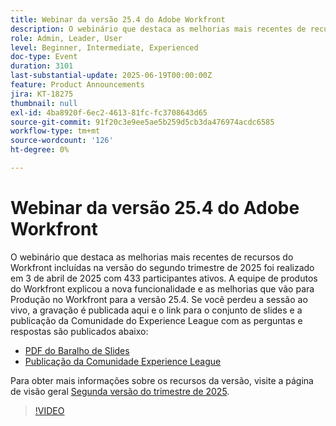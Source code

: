 ```yaml
---
title: Webinar da versão 25.4 do Adobe Workfront
description: O webinário que destaca as melhorias mais recentes de recursos do Workfront incluídas na versão do segundo trimestre de 2025 foi realizado em 3 de abril de 2025 com 433 participantes ativos.
role: Admin, Leader, User
level: Beginner, Intermediate, Experienced
doc-type: Event
duration: 3101
last-substantial-update: 2025-06-19T00:00:00Z
feature: Product Announcements
jira: KT-18275
thumbnail: null
exl-id: 4ba8920f-6ec2-4613-81fc-fc3708643d65
source-git-commit: 91f20c3e9ee5ae5b259d5cb3da476974acdc6585
workflow-type: tm+mt
source-wordcount: '126'
ht-degree: 0%

---
```


# Webinar da versão 25.4 do Adobe Workfront

O webinário que destaca as melhorias mais recentes de recursos do Workfront incluídas na versão do segundo trimestre de 2025 foi realizado em 3 de abril de 2025 com 433 participantes ativos. A equipe de produtos do Workfront explicou a nova funcionalidade e as melhorias que vão para Produção no Workfront para a versão 25.4. Se você perdeu a sessão ao vivo, a gravação é publicada aqui e o link para o conjunto de slides e a publicação da Comunidade do Experience League com as perguntas e respostas são publicados abaixo:

* [PDF do Baralho de Slides](https://workfront-experience.s3.us-west-2.amazonaws.com/Training/Guides/Customer+Success+at+Scale/040325+-+25.4+Second+Quarter+2025+Release+Webinar.pdf)
* [Publicação da Comunidade Experience League](https://experienceleaguecommunities.adobe.com/t5/workfront-discussions/event-follow-up-adobe-workfront-second-quarter-2025-release/td-p/746716)

Para obter mais informações sobre os recursos da versão, visite a página de visão geral [Segunda versão do trimestre de 2025](https://experienceleague.adobe.com/pt-br/docs/workfront/using/product-announcements/product-releases/release-25-q2/25-q2-release-overview).


>[!VIDEO](https://video.tv.adobe.com/v/3463798/?learn=on&enablevpops)
